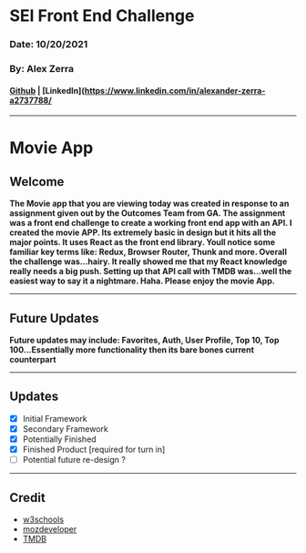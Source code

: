 # SEI Front End Challenge

### Date: 10/20/2021
### By: Alex Zerra
#### [Github](https://github.com/AlexanderZerra) | [LinkedIn](https://www.linkedin.com/in/alexander-zerra-a2737788/

***

# **Movie App**

## **Welcome**
**The Movie app that you are viewing today was created in response to an assignment given out by the Outcomes Team from GA. The assignment was a front end challenge to create a working front end app with an API. I created the movie APP. Its extremely basic in design but it hits all the major points. It uses React as the front end library. Youll notice some familiar key terms like: Redux, Browser Router, Thunk and more. Overall the challenge was...hairy. It really showed me that my React knowledge really needs a big push. Setting up that API call with TMDB was...well the easiest way to say it a nightmare. Haha. Please enjoy the movie App.**

***

## Future Updates
**Future updates may include: Favorites, Auth, User Profile, Top 10, Top 100...Essentially more functionality then its bare bones current counterpart**

***


## Updates
-  [x] Initial Framework
-  [x] Secondary Framework
-  [x] Potentially Finished
-  [x] Finished Product [required for turn in]
-  [ ] Potential future re-design ?
***

## Credit
* [w3schools](https://www.w3schools.com/) 
* [mozdeveloper](https://developer.mozilla.org/en-US/) 
* [TMDB](https://www.themoviedb.org/)
